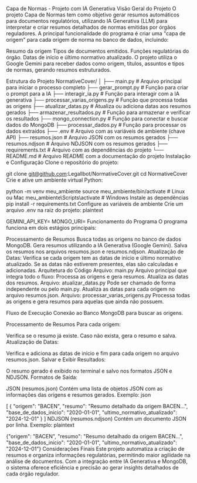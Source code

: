 Capa de Normas - Projeto com IA Generativa
Visão Geral do Projeto
O projeto Capa de Normas tem como objetivo gerar resumos automáticos para documentos regulatórios, utilizando IA Generativa (LLM) para interpretar e criar resumos detalhados de normas emitidas por órgãos reguladores. A principal funcionalidade do programa é criar uma "capa de origem" para cada origem de norma no banco de dados, incluindo:

Resumo da origem
Tipos de documentos emitidos. Funções regulatórias do órgão. Datas de início e último normativo atualizado. O projeto utiliza o Google Gemini para receber dados como origem, títulos, assuntos e tipos de normas, gerando resumos estruturados.

Estrutura do Projeto
NormativeCover/
│
├── main.py                      # Arquivo principal para iniciar o processo completo
├── gerar_prompt.py               # Função para criar o prompt para a IA
├── interagir_ia.py               # Função para interagir com a IA generativa
├── processar_varias_origens.py   # Função que processa todas as origens
├── atualizar_datas.py            # Atualiza ou adiciona datas aos resumos gerados
├── armazenar_resultados.py       # Função para armazenar e verificar os resultados
├── mongo_connection.py           # Função para conectar e buscar dados do MongoDB
├── processar_dados.py            # Função para processar os dados extraídos
├── .env                          # Arquivo com as variáveis de ambiente (chave API)
├── resumos.json                  # Arquivo JSON com os resumos gerados
├── resumos.ndjson                # Arquivo NDJSON com os resumos gerados
├── requirements.txt              # Arquivo com as dependências do projeto
└── README.md                     # Arquivo README com a documentação do projeto
Instalação e Configuração
Clone o repositório do projeto:

git clone git@github.com:Legallbot/NormativeCover.git
cd NormativeCover
Crie e ative um ambiente virtual Python:

python -m venv meu_ambiente
source meu_ambiente/bin/activate  # Linux ou Mac
meu_ambiente\Scripts\activate     # Windows
Instale as dependências
pip install -r requirements.txt
Configure as variáveis de ambiente
Crie um arquivo .env na raiz do projeto: plaintext

GEMINI_API_KEY=<sua-chave-de-api>
MONGO_URI=<sua-uri-de-conexao>
Funcionamento do Programa
O programa funciona em dois estágios principais:

Processamento de Resumos
Busca todas as origens no banco de dados MongoDB. Gera resumos utilizando a IA Generativa (Google Gemini). Salva os resumos nos arquivos resumos.json e resumos.ndjson. Atualização de Datas: Verifica se cada origem tem as datas de início e último normativo atualizado. Se as datas não estiverem presentes, elas são calculadas e adicionadas. Arquitetura do Código Arquivo: main.py Arquivo principal que integra todo o fluxo: Processa as origens e gera resumos. Atualiza as datas dos resumos. Arquivo: atualizar_datas.py Pode ser chamado de forma independente ou pelo main.py. Atualiza as datas para cada origem no arquivo resumos.json. Arquivo: processar_varias_origens.py Processa todas as origens e gera resumos para aquelas que ainda não possuem.

Fluxo de Execução
Conexão ao Banco MongoDB para buscar as origens.

Processamento de Resumos
Para cada origem:

Verifica se o resumo já existe.
Caso não exista, gera o resumo e salva.
Atualização de Datas:

Verifica e adiciona as datas de início e fim para cada origem no arquivo resumos.json.
Salvar e Exibir Resultados:

O resumo gerado é exibido no terminal e salvo nos formatos JSON e NDJSON.
Formatos de Saída:

JSON (resumos.json)
Contém uma lista de objetos JSON com as informações das origens e resumos gerados. Exemplo:
json

[
    {
        "origem": "BACEN",
        "resumo": "Resumo detalhado da origem BACEN...",
        "base_de_dados_inicio": "2020-01-01",
        "ultimo_normativo_atualizado": "2024-12-01"
    }
]
NDJSON (resumos.ndjson)
Contém um documento JSON por linha. Exemplo:
plaintext

{"origem": "BACEN", "resumo": "Resumo detalhado da origem BACEN...", "base_de_dados_inicio": "2020-01-01", "ultimo_normativo_atualizado": "2024-12-01"}
Considerações Finais
Este projeto automatiza a criação de resumos e organiza informações regulatórias, permitindo maior agilidade na análise de documentos. Com a integração entre IA Generativa e MongoDB, o sistema oferece eficiência e precisão ao gerar insights detalhados de cada órgão regulador.